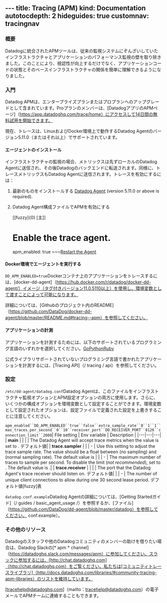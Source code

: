 --- title: Tracing (APM) kind: Documentation autotocdepth: 2 hideguides: true
customnav: tracingnav
---

### 概要

Datadogに統合されたAPMツールは、従来の監視システムにぞんざいしていたインフラストラクチャとアプリケーションのパフォーマンス監視の壁を取り除きました。このことにより、視認性が向上するだけでなく、アプリケーションコードの状態とそのベースインフラストラクチャの関係を簡単に理解できるようになりました。

### 入門

Datadog APMは、エンタープライズプランまたはプロプランへのアップグレードとして含まれています。Proプランのメンバーは、[DatadogアプリのAPMページ]（https://app.datadoghq.com/trace/home）にアクセスして14日間の無料試用を開始できます。

現在、トレースは、LinuxおよびDocker環境上で動作するDatadog Agentのバージョン5.11.0（またはそれ以上）でサポートされています。

#### エージェントのインストール

インフラストラクチャの監視の場合、メトリックスは先ずローカルのDatadog Agentに送信され、その後Datadogのバックエンドに転送されます。同様に、トレースメトリックスもDatadog Agentに送信されます。トレースを有効にするには：

1.  最新のものをインストールする [Datadog Agent](https://app.datadoghq.com/account/settings#agent) (version 5.11.0 or above is required).
1.  Datadog Agent構成ファイルでAPMを有効にする

    [[fuzzy]{0} [主]]
    # Enable the trace agent.
    apm_enabled: true ~~~[Restart the Agent](/guides/basic_agent_usage/)

#### Docker環境でエージェントを実行する

`DD_APM_ENABLED=true`Dockerコンテナ上のアプリケーションをトレースするには、[docker-dd-agent]（https://hub.docker.com/r/datadog/docker-dd-agent/）イメージ（タグ付きバージョン11.0.5110以上）を使用し、環境変数として渡すことによって可能になります。

詳細については、[Githubのプロジェクト内のREADME]（https://github.com/DataDog/docker-dd-agent/blob/master/README.md#tracing--apm）を参照してください。

#### アプリケーションの計測

アプリケーションを計測するためには、以下のサポートされているプログラミング言語のいずれかを選択してください。[Go](/tracing/go)[Python](/tracing/python)[Ruby](/tracing/ruby)

公式ライブラリサポートされていないプログラミング言語で書かれたアプリケーションを計測するには、[Tracing API]（/ tracing / api）を参照してください。

### 設定

`/etc/dd-agent/datadog.conf`Datadog Agentは、このファイルをインフラストラクチャ監視オプションとAPM設定オプションの両方に使用します。さらに、いくつかの構成オプションを環境変数として設定することができます。環境変数として設定されたオプションは、設定ファイルで定義された設定を上書きすることに注意してください。

`apm_enabled``DD_APM_ENABLED``true``false``extra_sample_rate``0``1``1``max_traces_per_second``0``10``receiver_port``DD_RECEIVER_PORT``8126``connection_limit``2000`| File setting | Env variable | Description | |---|---|---| | **main** | |  |  | The Datadog Agent will accept trace metrics when the value is set to . デフォルト値| | **trace.sampler** | |  | - | Use this setting to adjust the trace sample rate. The value should be a float between  (no sampling) and  (normal sampling rate). The default value is  | |  | - | The maximum number of traces to sample per second. To disable the limit (*not recommended*), set to . The default value is .| | **trace.receiver** | |  |  | The port that the Datadog Agent's trace receiver should listen on. デフォルト値| |  | - | The number of unique client connections to allow during one 30 second lease period. デフォルト値[fuzzy]表

`datadog.conf.example`Datadog Agentの詳細については、[Getting Startedガイド]（/ guides / basic_agent_usage /）を参照するか、[ファイル]（https://github.com/DataDog/dd-agent/blob/master/datadog）を参照してください。 conf.example）。

### その他のリソース

Datadogのスタッフや他のDatadogコミュニティのメンバーの助けを借りたい場合は、Datadog Slackの[* apm * channel]（https://datadoghq.slack.com/messages/apm）に参加してください。スラックに参加するには、[http://chat.datadoghq.com]（http://chat.datadoghq.com）をご覧ください。私たちは[コミュニティトレースライブラリ]（http://docs.datadoghq.com/libraries/#community-tracing-apm-libraries）のリストを維持しています。

[tracehelp@datadoghq.com]（mailto：tracehelp@datadoghq.com）の電子メールでAPMチームに連絡することもできます。
